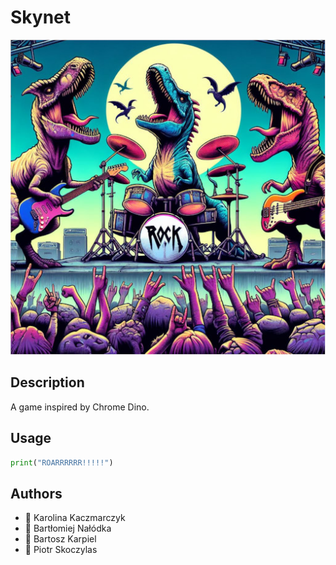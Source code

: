 # Skynet

![Logo](images/logo.jpeg)

## Description
A game inspired by Chrome Dino.

## Usage
```python
print("ROARRRRRR!!!!!")
```

## Authors
* 👩 Karolina Kaczmarczyk
* 👦 Bartłomiej Nałódka
* 👦 Bartosz Karpiel
* 👦 Piotr Skoczylas


